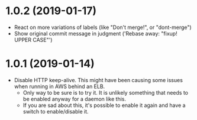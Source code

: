 # 1.0.2 (2019-01-17)

* React on more variations of labels (like "Don't merge!", or "dont-merge")
* Show original commit message in judgment ('Rebase away: "fixup! UPPER CASE"')

# 1.0.1 (2019-01-14)

* Disable HTTP keep-alive. This might have been causing some issues when
  running in AWS behind an ELB.
  * Only way to be sure is to try it. It is unlikely something that needs to be
    enabled anyway for a daemon like this.
  * If you are sad about this, it's possible to enable it again and have a
    switch to enable/disable it.
